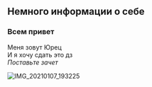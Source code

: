 
## Немного информации о себе  

### Всем привет  
Меня зовут Юрец  
И я хочу сдать это дз  
_Поставьте зачет_  

![IMG_20210107_193225](https://user-images.githubusercontent.com/104815402/202927293-4bdf0b01-4cbf-411c-804c-ea63f1752561.jpg)
